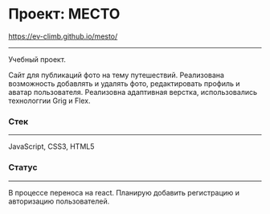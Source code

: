 # Проект: МЕСТО

https://ev-climb.github.io/mesto/

---
Учебный проект.


Сайт для публикаций фото на тему путешествий. Реализована возможность добавлять и удалять фото, редактировать профиль и аватар пользователя. Реализовна адаптивная верстка, использовались технологгии Grig и Flex.

### Стек
---

JavaScript, CSS3, HTML5


### Статус
---

В процессе переноса на react. Планирую добавить регистрацию и авторизацию пользователей.

